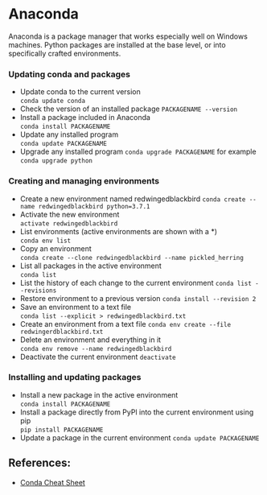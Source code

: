 # Anaconda

Anaconda is a package manager that works especially well on Windows machines. Python packages are installed at the base level, or into specifically crafted environments.

### Updating conda and packages
- Update conda to the current version   
```conda update conda```
- Check the version of an installed package
```PACKAGENAME --version```
- Install a package included in Anaconda  
````conda install PACKAGENAME````
- Update any installed program  
```conda update PACKAGENAME```
- Upgrade any installed program
```conda upgrade PACKAGENAME``` for example ```conda upgrade python```

### Creating and managing environments
- Create a new environment named redwingedblackbird
```conda create --name redwingedblackbird python=3.7.1```
- Activate the new environment  
```activate redwingedblackbird```
- List environments (active environments are shown with a *)  
```conda env list```
- Copy an environment  
```conda create --clone redwingedblackbird --name pickled_herring```
- List all packages in the active environment  
```conda list```
- List the history of each change to the current environment
```conda list --revisions```
- Restore environment to a previous version
```conda install --revision 2```
- Save an environment to a text file  
```conda list --explicit > redwingedblackbird.txt```
- Create an environment from a text file
```conda env create --file redwingerdblackbird.txt```
- Delete an environment and everything in it  
```conda env remove --name redwingedblackbird```
- Deactivate the current environment
```deactivate```

### Installing and updating packages
- Install a new package in the active environment  
```conda install PACKAGENAME```
- Install a package directly from PyPl into the current environment using pip  
```pip install PACKAGENAME```
- Update a package in the current environment
```conda update PACKAGENAME```

## References:

- [Conda Cheat Sheet](https://conda.io/docs/_downloads/conda-cheatsheet.pdf)